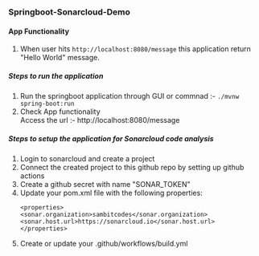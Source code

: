 ### Springboot-Sonarcloud-Demo
#### App Functionality
1. When user hits `http://localhost:8080/message` this application return "Hello World" message.

##### Steps to run the application

1. Run the springboot application through GUI or commnad :- `./mvnw spring-boot:run`
2. Check App functionality <br>
   Access the url :- http://localhost:8080/message

##### Steps to setup the application for Sonarcloud code analysis 

1. Login to sonarcloud and create a project 
2. Connect the created project to this github repo by setting up github actions
3. Create a github secret with name "SONAR_TOKEN"
4. Update your pom.xml file with the following properties:
    ```
   <properties>
    <sonar.organization>sambitcodes</sonar.organization>
    <sonar.host.url>https://sonarcloud.io</sonar.host.url>
   </properties>
    ```
5. Create or update your .github/workflows/build.yml


